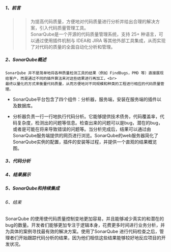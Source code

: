 ##### 1、前言
>>为提高代码质量，方便地对代码质量进行分析并给出合理的解决方案，引入代码质量管理工具。<br>
>>SonarQube是一个开源的代码质量管理系统，支持 25+ 种语言，可以通过使用插件机制与 IDEA和 JIRA 等其他外部工具集成，从而实现了对代码的质量的全面自动化分析和管理。

##### 2、SonarQube概述
    SonarQube 并不是简单地将各种质量检测工具的结果（例如 FindBugs，PMD 等）直接展现给客户，而是通过不同的插件算法来对这些结果进行再加工，<br>
    最终以量化的方式来衡量代码质量，从而方便地对不同规模和种类的工程进行相应的代码质量管理。

- SonarQube平台包含了四个组件：分析器，服务端，安装在服务端的插件以及数据库。


- 分析器负责一行一行地执行代码分析。它能够提供技术债务，代码覆盖率，代码复杂度，检测出的问题等信息。检查出来的问题可以是bug，潜在的bug，或者是可能在将来导致错误的问题等。当分析完成后，结果可以通过由SonarQube服务端提供的网页进行浏览。SonarQube的web服务器简化了SonarQube实例的配置，插件的安装等过程，并提供一个直观的结果概览图。 

##### 3、代码分析

##### 4、结果展示

##### 5、SonarQube和持续集成

###### 6、结束
SonarQube 的使用使代码质量控制变地更加容易，并且能够减少真实的和潜在的bug的数量。开发者们能够更加专注于逻辑本身，花费更多时间进行业务分析，并为具体的案例寻找最有效的解决方案。使用了SonarQube 进行代码检查之后，管理者们开始跟踪代码分析的结果，因为他们相信这些结果能够较好地反应项目的开发状况。
